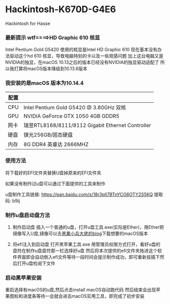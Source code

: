 # Hackintosh-K670D-G4E6
Hackintosh for Hasse

### 最新提示 wtf====>HD Graphic 610 核显

Intel Pentium Gold G5420 使用的核显是Intel HD Graphic 610 
现在基本没有办法驱动这个hd 610 核显，导致电脑特别的卡以及一些观感问题 
加上这台电脑又是NVIDIA的独显，在macOS 10.13之后的版本已经没有NVIDIA的独显驱动适配了
所以我打算将macOS版本降级到10.13.6版本


### 我安装的是macOS 版本为10.14.4

| 配置 |                                                   |
| ---- | ------------------------------------------------- |
| CPU  | Intel Pentium Gold G5420  @ 3.80GHz 双核          |
| GPU  | NVIDIA GeForce GTX 1050 4GB GDDR5                 |
| 网卡 | 瑞昱RTL8168/8111/8112 Gigabit Ethernet Controller |
| 硬盘 | 镁光256GB/固态硬盘                                |
| 内存 | 8G DDR4 英睿达 2666MHZ                            |



### 使用方法 
将下载好的EFI文件夹替换U盘掉原来的EFI文件夹 

如果没有制作过u盘可以通过下面提供的工具来制作

u盘制作工具链接: https://pan.baidu.com/s/18r3plI7BTnYCG6OTY2S5KQ 提取码: b9ij 



### 制作u盘启动盘方法

1. 制作启动盘 
   插入一个普通的u盘，打开u盘工具.exe(实际是Ether)，用Ether把镜像写入U盘,镜像可以去[黑果小兵大佬的blog](https://blog.daliansky.net/categories/%E4%B8%8B%E8%BD%BD/ "黑果小兵大佬的blog")下载想要的macOS版本

2. 将efi注入到启动盘
   打开黑苹果工具.exe 用管理员权限方式打开，看好u盘的盘符在制作u盘盘符那一栏选择好u盘 然后将本次提供的efi文件夹拖进这个软件界面即会自动倒入efi文件等待一段时间会提示制作成功，即可重新拔插下然后打开u盘检阅下文件

### 启动黑苹果安装

重启选择有macOS的u盘,然后点击install macOS自动跑代码 然后结束会出现苹果图标和进度条等待一会就会进去macOS实用工具，即完成了初步安装
   